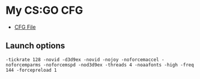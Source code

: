 # My CS:GO CFG

- [CFG File](./otavio.cfg)

## Launch options
```
-tickrate 128 -novid -d3d9ex -novid -nojoy -noforcemaccel -noforcemparms -noforcemspd -nod3d9ex -threads 4 -noaafonts -high -freq 144 -forcepreload 1
```

